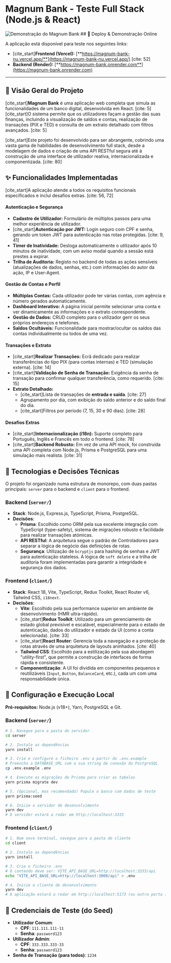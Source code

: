 # Magnum Bank - Teste Full Stack (Node.js & React)

![Demonstração do Magnum Bank](https://i.imgur.com/aa1812.png) ## 🚀 Deploy & Demonstração Online

A aplicação está disponível para teste nos seguintes links:

- [cite_start]**Frontend (Vercel):** [**https://magnum-bank-nu.vercel.app/**](https://magnum-bank-nu.vercel.app/) [cite: 52]
- **Backend (Render):** [**https://magnum-bank.onrender.com**](https://magnum-bank.onrender.com)

---

## 📖 Visão Geral do Projeto

[cite_start]**Magnum Bank** é uma aplicação web completa que simula as funcionalidades de um banco digital, desenvolvida em React. [cite: 5] [cite_start]O sistema permite que os utilizadores façam a gestão das suas finanças, incluindo a visualização de saldos e contas, realização de transações (PIX e TED) e consulta de um extrato detalhado com filtros avançados. [cite: 5]

[cite_start]Este projeto foi desenvolvido para ser abrangente, cobrindo uma vasta gama de habilidades de desenvolvimento full stack, desde a modelagem de dados e criação de uma API RESTful segura até à construção de uma interface de utilizador reativa, internacionalizada e componentizada. [cite: 80]

## ✨ Funcionalidades Implementadas

[cite_start]A aplicação atende a todos os requisitos funcionais especificados e inclui desafios extras. [cite: 56, 72]

#### Autenticação e Segurança
- **Cadastro de Utilizador:** Formulário de múltiplos passos para uma melhor experiência de utilizador.
- [cite_start]**Autenticação por JWT:** Login seguro com CPF e senha, gerando um token JWT para autenticação nas rotas protegidas. [cite: 9, 41]
- **Timer de Inatividade:** Desloga automaticamente o utilizador após 10 minutos de inatividade, com um aviso modal quando a sessão está prestes a expirar.
- **Trilha de Auditoria:** Registo no backend de todas as ações sensíveis (atualizações de dados, senhas, etc.) com informações do autor da ação, IP e User-Agent.

#### Gestão de Contas e Perfil
- **Múltiplas Contas:** Cada utilizador pode ter várias contas, com agência e número gerados automaticamente.
- **Dashboard Interativo:** A página inicial permite selecionar uma conta e ver dinamicamente as informações e o extrato correspondente.
- **Gestão de Dados:** CRUD completo para o utilizador gerir os seus próprios endereços e telefones.
- **Saldos Ocultáveis:** Funcionalidade para mostrar/ocultar os saldos das contas individualmente ou todos de uma vez.

#### Transações e Extrato
- [cite_start]**Realizar Transações:** Ecrã dedicado para realizar transferências do tipo PIX (para contas internas) e TED (simulação externa). [cite: 14]
- [cite_start]**Validação de Senha de Transação:** Exigência da senha de transação para confirmar qualquer transferência, como requerido. [cite: 15]
- **Extrato Detalhado:**
    - [cite_start]Lista de transações de **entrada e saída**. [cite: 27]
    - Agrupamento por dia, com exibição do saldo anterior e do saldo final do dia.
    - [cite_start]Filtros por período (7, 15, 30 e 90 dias). [cite: 28]

#### Desafios Extras
- [cite_start]**Internacionalização (i18n):** Suporte completo para Português, Inglês e Francês em todo o frontend. [cite: 78]
- [cite_start]**Backend Robusto:** Em vez de uma API mock, foi construída uma API completa com Node.js, Prisma e PostgreSQL para uma simulação mais realista. [cite: 31]

## 🚀 Tecnologias e Decisões Técnicas

O projeto foi organizado numa estrutura de monorepo, com duas pastas principais: `server` para o backend e `client` para o frontend.

### Backend (`server/`)
- **Stack**: Node.js, Express.js, TypeScript, Prisma, PostgreSQL.
- **Decisões**:
    - **Prisma**: Escolhido como ORM pela sua excelente integração com TypeScript (type-safety), sistema de migrações robusto e facilidade para realizar transações atómicas.
    - **API RESTful**: A arquitetura segue o padrão de Controladores para separar a lógica de negócio das definições de rotas.
    - **Segurança**: Utilização de `bcryptjs` para hashing de senhas e JWT para autenticação stateless. A lógica de `soft delete` e a trilha de auditoria foram implementadas para garantir a integridade e segurança dos dados.

### Frontend (`client/`)
- **Stack**: React 18, Vite, TypeScript, Redux Toolkit, React Router v6, Tailwind CSS, `i18next`.
- **Decisões**:
    - **Vite**: Escolhido pela sua performance superior em ambiente de desenvolvimento (HMR ultra-rápido).
    - [cite_start]**Redux Toolkit**: Utilizado para um gerenciamento de estado global previsível e escalável, especialmente para o estado de autenticação, dados do utilizador e estado da UI (como a conta selecionada). [cite: 33]
    - [cite_start]**React Router**: Gerencia toda a navegação e a proteção de rotas através de uma arquitetura de layouts aninhados. [cite: 40]
    - **Tailwind CSS**: Escolhido para a estilização pela sua abordagem "utility-first", que permite a construção de interfaces de forma rápida e consistente.
    - **Componentização**: A UI foi dividida em componentes pequenos e reutilizáveis (`Input`, `Button`, `BalanceCard`, etc.), cada um com uma responsabilidade única.

## 🔧 Configuração e Execução Local

**Pré-requisitos:** Node.js (v18+), Yarn, PostgreSQL e Git.

### Backend (`server/`)
```bash
# 1. Navegue para a pasta do servidor
cd server

# 2. Instale as dependências
yarn install

# 3. Crie e configure o ficheiro .env a partir do .env.example
# Preencha a DATABASE_URL com a sua string de conexão do PostgreSQL
cp .env.example .env

# 4. Execute as migrações do Prisma para criar as tabelas
yarn prisma migrate dev

# 5. (Opcional, mas recomendado) Popule o banco com dados de teste
yarn prisma:seed

# 6. Inicie o servidor de desenvolvimento
yarn dev
# O servidor estará a rodar em http://localhost:3333
```

### Frontend (`client/`)
```bash
# 1. Num novo terminal, navegue para a pasta do cliente
cd client

# 2. Instale as dependências
yarn install

# 3. Crie o ficheiro .env
# O conteúdo deve ser: VITE_API_BASE_URL=http://localhost:3333/api
echo "VITE_API_BASE_URL=http://localhost:3000/api" > .env

# 4. Inicie o cliente de desenvolvimento
yarn dev
# A aplicação estará a rodar em http://localhost:5173 (ou outra porta indicada)
```

## 👤 Credenciais de Teste (do Seed)

- **Utilizador Comum**:
    - **CPF**: `111.111.111-11`
    - **Senha**: `password123`
- **Utilizador Admin**:
    - **CPF**: `333.333.333-33`
    - **Senha**: `password123`
- **Senha de Transação (para todos)**: `1234`